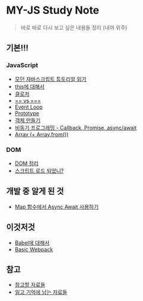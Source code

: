 MY-JS Study Note
===========================
> 바로 바로 다시 보고 싶은 내용들 정리
> (내꺼 위주)

## 기본!!!
### JavaScript
  * [모던 자바스크립트 튜토리얼 읽기](https://github.com/kuongee/my-js/tree/main/JavaScript/readModernJS) 
  * [this에 대해서](https://github.com/kuongee/my-js/blob/main/JavaScript/aboutThis.md)
  * [클로저](https://github.com/kuongee/my-js/blob/main/JavaScript/closure.md)
  * [== vs ===](https://github.com/kuongee/my-js/blob/main/JavaScript/equalityCompare.md)
  * [Event Loop](https://github.com/kuongee/my-js/blob/main/JavaScript/microTaskQueue.md)
  * [Prototype](https://github.com/kuongee/my-js/blob/main/JavaScript/prototype.md)
  * [객체 만들기](https://github.com/kuongee/my-js/blob/main/JavaScript/object.md)
  * [비동기 프로그래밍 - Callback, Promise, async/await](https://github.com/kuongee/my-js/blob/main/JavaScript/asynchronus.md)
  * [Array (+ Array.from())](https://github.com/kuongee/my-js/blob/main/JavaScript/array.md)

### DOM
  * [DOM 정리](https://github.com/kuongee/my-js/blob/main/JavaScript/dom.md)
  * [스크립트 로드 되었니?](https://github.com/kuongee/my-js/blob/main/JavaScript/dom_script.md)

## 개발 중 알게 된 것
  * [Map 함수에서 Async Await 사용하기](https://github.com/kuongee/my-js/blob/main/JavaScript/asyncAwaitMap.md)

## 이것저것
  * [Babel에 대해서](https://github.com/kuongee/my-js/tree/main/JavaScript/babel)
  * [Basic Webpack](https://github.com/kuongee/JS-Study/tree/master/my-first-webpack)

## 참고
  * [참고할 자료들](https://github.com/kuongee/my-js/blob/main/JavaScript/reference.md)
  * [읽고 기억에 남는 자료들](https://github.com/kuongee/my-js/blob/main/JavaScript/articles.md)
